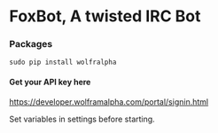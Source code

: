 # FoxBot, A twisted IRC Bot


### Packages

`sudo pip install wolfralpha`

#### Get your API key here
https://developer.wolframalpha.com/portal/signin.html

Set variables in settings before starting.
